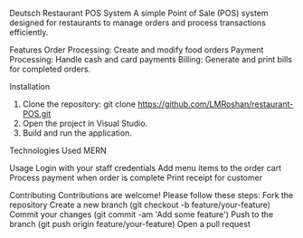 Deutsch Restaurant POS System
A simple Point of Sale (POS) system designed for restaurants to manage orders and process transactions efficiently.

Features
  Order Processing: Create and modify food orders
  Payment Processing: Handle cash and card payments
  Billing: Generate and print bills for completed orders.

Installation
  1. Clone the repository:
         git clone https://github.com/LMRoshan/restaurant-POS.git
  2. Open the project in Visual Studio.
  3. Build and run the application.

Technologies Used
  MERN 

Usage
  Login with your staff credentials
  Add menu items to the order cart
  Process payment when order is complete
  Print receipt for customer

Contributing
Contributions are welcome! Please follow these steps:
  Fork the repository
  Create a new branch (git checkout -b feature/your-feature)
  Commit your changes (git commit -am 'Add some feature')
  Push to the branch (git push origin feature/your-feature)
  Open a pull request
